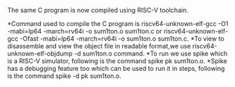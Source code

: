 The same C program is now compiled using RISC-V toolchain.

*Command used to compile the C program is riscv64-unknown-elf-gcc -O1 -mabi=lp64 -march=rv64i -o sum1ton.o sum1ton.c or riscv64-unknown-elf-gcc -Ofast -mabi=lp64 -march=rv64i -o sum1ton.o sum1ton.c.
*To view to disassemble and view the object file in readable format,we use riscv64-unknown-elf-objdump -d sum1ton.o command.
*To run we use spike which is a RISC-V simulator, following is the command spike pk sum1ton.o.
*Spike has a debugging feature too which can be used to run it in steps, following is the command spike -d pk sum1ton.o.
